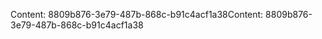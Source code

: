 <span data-ttu-id="db774-101">Content: 8809b876-3e79-487b-868c-b91c4acf1a38</span><span class="sxs-lookup"><span data-stu-id="db774-101">Content: 8809b876-3e79-487b-868c-b91c4acf1a38</span></span>
